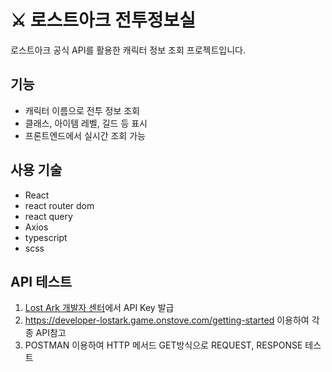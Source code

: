 # ⚔️ 로스트아크 전투정보실

로스트아크 공식 API를 활용한 캐릭터 정보 조회 프로젝트입니다.

## 기능
- 캐릭터 이름으로 전투 정보 조회
- 클래스, 아이템 레벨, 길드 등 표시
- 프론트엔드에서 실시간 조회 가능

## 사용 기술
- React
- react router dom
- react query
- Axios
- typescript
- scss

## API 테스트
1. [Lost Ark 개발자 센터](https://developer-lostark.game.onstove.com)에서 API Key 발급
2. https://developer-lostark.game.onstove.com/getting-started 이용하여 각종 API참고
3. POSTMAN 이용하여 HTTP 메서드 GET방식으로 REQUEST, RESPONSE 테스트

